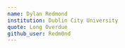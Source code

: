 ```yaml
---
name: Dylan Redmond
institution: Dublin City University
quote: Long Overdue
github_user: Redm0nd
---
```

